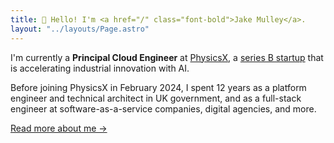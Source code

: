 ```yaml
---
title: 👋 Hello! I'm <a href="/" class="font-bold">Jake Mulley</a>.
layout: "../layouts/Page.astro"
---
```


I'm currently a **Principal Cloud Engineer** at [PhysicsX](https://www.physicsx.ai), a [series B startup](https://www.physicsx.ai/newsroom/physicsx-raises-135m-series-b-to-usher-in-a-new-era-of-ai-native-engineering-and-manufacturing) that is accelerating industrial innovation with AI.

Before joining PhysicsX in February 2024, I spent 12 years as a platform engineer and technical architect in UK government, and as a full-stack engineer at software-as-a-service companies, digital agencies, and more.

[Read more about me &rarr;](/about)
